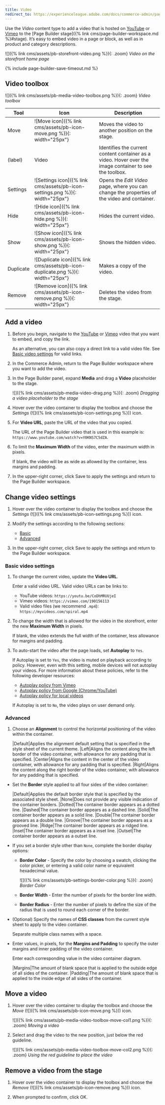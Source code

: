 ```yaml
---
title: Video
redirect_to: https://experienceleague.adobe.com/docs/commerce-admin/page-builder/media/video.html
---
```


Use the _Video_ content type to add a video that is hosted on [YouTube][1] or [Vimeo][2] to the [Page Builder stage]({% link cms/page-builder-workspace.md %}#stage). It’s easy to embed video in a page or block, as well as in product and category descriptions.

![]({% link cms/assets/pb-storefront-video.png %}){: .zoom}
_Video on the storefront home page_

{% include page-builder-save-timeout.md %}

## Video toolbox

![]({% link cms/assets/pb-media-video-toolbox.png %}){: .zoom}
_Video toolbox_

|Tool|Icon|Description|
|--- |--- |--- |
|Move|![Move icon]({% link cms/assets/pb-icon-move.png %}){: width="25px"}|Moves the video to another position on the stage.|
|(label)|Video|Identifies the current content container as a video. Hover over the image container to see the toolbox.|
|Settings|![Settings icon]({% link cms/assets/pb-icon-settings.png %}){: width="25px"}|Opens the _Edit Video_ page, where you can change the properties of the video and container.|
|Hide|![Hide icon]({% link cms/assets/pb-icon-hide.png %}){: width="25px"}|Hides the current video.|
|Show|![Show icon]({% link cms/assets/pb-icon-show.png %}){: width="25px"}|Shows the  hidden video.|
|Duplicate|![Duplicate icon]({% link cms/assets/pb-icon-duplicate.png %}){: width="25px"}|Makes a copy of the video.|
|Remove|![Remove icon]({% link cms/assets/pb-icon-remove.png %}){: width="25px"}|Deletes the video from the stage.|

## Add a video

1. Before you begin, navigate to the [YouTube][1] or [Vimeo][2] video that you want to embed, and copy the link.

   As an alternative, you can also copy a direct link to a valid video file. See [Basic video settings](#basic-video-settings) for valid links.

1. In the Commerce Admin, return to the Page Builder workspace where you want to add the video.

1. In the Page Builder panel, expand **Media** and drag a **Video** placeholder to the stage.

   ![]({% link cms/assets/pb-media-video-drag.png %}){: .zoom}
   _Dragging a video placeholder to the stage_

1. Hover over the video container to display the toolbox and choose the _Settings_ (![]({% link cms/assets/pb-icon-settings.png %})) icon.

1. For **Video URL**, paste the URL of the video that you copied.

   The URL of the Page Builder video that is used in this example is: `https://www.youtube.com/watch?v=Y0KNS7C5dZA`.

1. To limit the **Maximum Width** of the video, enter the maximum width in pixels.

   If blank, the video will be as wide as allowed by the container, less margins and padding.

1. In the upper-right corner, click <span class="btn">Save</span> to apply the settings and return to the Page Builder workspace.

## Change video settings

1. Hover over the video container to display the toolbox and choose the _Settings_ (![]({% link cms/assets/pb-icon-settings.png %})) icon.

1. Modify the settings according to the following sections:

   - [Basic](#basic-video-settings)
   - [Advanced](#advanced)

1. In the upper-right corner, click <span class="btn">Save</span> to apply the settings and return to the Page Builder workspace.

### Basic video settings

1. To change the current video, update the **Video URL**.

   Enter a valid video URL. Valid video URLs can be links to:

   - YouTube videos: `https://youtu.be/CoDhMRUUjeI`
   - Vimeo videos: `https://vimeo.com/190156113`
   - Valid video files (we recommend `.mp4`): `https://myvideos.com/spiral.mp4`

1. To change the width that is allowed for the video in the storefront, enter the new **Maximum Width** in pixels.

   If blank, the video extends the full width of the container, less allowance for margins and padding.

1. To auto-start the video after the page loads, set **Autoplay** to `Yes`.

   If Autoplay is set to `Yes`, the video is muted on playback according to policy. However, even with this setting, mobile devices will not autoplay your videos. For more information about these policies, refer to the following developer resources:

   - [Autoplay policy from Vimeo](https://vimeo.zendesk.com/hc/en-us/articles/115004485728-Autoplaying-and-looping-embedded-videos)
   - [Autoplay policy from Google (Chrome/YouTube)](https://developers.google.com/web/updates/2017/09/autoplay-policy-changes)
   - [Autoplay policy for local videos](https://developer.mozilla.org/en-US/docs/Web/Media/Autoplay_guide)

   If Autoplay is set to `No`, the video plays on user demand only.

### Advanced

1. Choose an **Alignment** to control the horizontal positioning of the video within the container.

   |Default|Applies the alignment default setting that is specified in the style sheet of the current theme.
   |Left|Aligns the content along the left border of the video container, with allowance for any padding that is specified.
   |Center|Aligns the content in the center of the video container, with allowance for any padding that is specified.
   |Right|Aligns the content along the right border of the video container, with allowance for any padding that is specified.

- Set the **Border** style applied to all four sides of the video container:

   |Default|Applies the default border style that is specified by the associated style sheet.
   |None|Does not provide any visible indication of the container borders.
   |Dotted|The container border appears as a dotted line.
   |Dashed|The container border appears as a dashed line.
   |Solid|The container border appears as a solid line.
   |Double|The container border appears as a double line.
   |Groove|The container border appears as a grooved line.
   |Ridge|The container border appears as a ridged line.
   |Inset|The container border appears as a inset line.
   |Outset|The container border appears as a outset line.

- If you set a border style other than `None`, complete the border display options:

   - **Border Color** - Specify the color by choosing a swatch, clicking the color picker, or entering a valid color name or equivalent hexadecimal value.

      ![]({% link cms/assets/pb-settings-border-color.png %}){: .zoom}
      _Border Color_

   - **Border Width** - Enter the number of pixels for the border line width.

   - **Border Radius** - Enter the number of pixels to define the size of the radius that is used to round each corner of the border.

- (Optional) Specify the names of **CSS classes** from the current style sheet to apply to the video container.

   Separate multiple class names with a space.

- Enter values, in pixels, for the **Margins and Padding** to specify the outer margins and inner padding of the video container.

   Enter each corresponding value in the video container diagram.

   |Margins|The amount of blank space that is applied to the outside edge of all sides of the container.
   |Padding|The amount of blank space that is applied to the inside edge of all sides of the container.

## Move a video

1. Hover over the video container to display the toolbox and choose the _Move_ (![]({% link cms/assets/pb-icon-move.png %})) icon.

   ![]({% link cms/assets/pb-media-video-toolbox-move-col1.png %}){: .zoom}
   _Moving a video_

1. Select and drag the video to the new position, just below the red guideline.

   ![]({% link cms/assets/pb-media-video-toolbox-move-col2.png %}){: .zoom}
   _Using the red guideline to place the video_

## Remove a video from the stage

1. Hover over the video container to display the toolbox and choose the _Remove_ (![]({% link cms/assets/pb-icon-remove.png %})) icon.

1. When prompted to confirm, click <span class="btn">OK</span>.

[1]: https://www.youtube.com/
[2]: https://vimeo.com/
